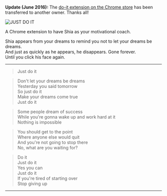 **Update (June 2016):** The [do-it extension on the Chrome store](https://chrome.google.com/webstore/detail/do-it/goijbmcncgcdpdljjnoggmdaikodcclk) has been transferred to another owner. Thanks all!

![JUST DO IT](https://cloud.githubusercontent.com/assets/497458/11383841/dc024be0-9302-11e5-93d9-8e2a74999201.jpg)

A Chrome extension to have Shia as your motivational coach.

Shia appears from your dreams to remind you not to let your dreams be dreams.  
And just as quickly as he appears, he disappears.
Gone forever.  
Until you click his face again.

---

> Just do it

> Don't let your dreams be dreams  
Yesterday you said tomorrow  
So just do it  
Make your dreams come true  
Just do it

> Some people dream of success  
While you're gonna wake up and work hard at it  
Nothing is impossible

> You should get to the point  
Where anyone else would quit  
And you're not going to stop there  
No, what are you waiting for?

> Do it  
Just do it  
Yes you can  
Just do it  
If you're tired of starting over  
Stop giving up

---
